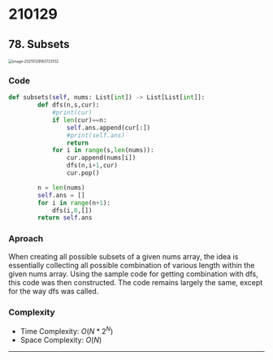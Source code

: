 # 210129

## 78. Subsets

<img src="/Users/apple-5/Library/Application Support/typora-user-images/image-20210129163723132.png" alt="image-20210129163723132" style="zoom:50%;" />

### Code

```Python
def subsets(self, nums: List[int]) -> List[List[int]]:
        def dfs(n,s,cur):
            #print(cur)
            if len(cur)==n:
                self.ans.append(cur[:])
                #print(self.ans)
                return
            for i in range(s,len(nums)):
                cur.append(nums[i])
                dfs(n,i+1,cur)
                cur.pop()

        n = len(nums)
        self.ans = []
        for i in range(n+1):
            dfs(i,0,[])
        return self.ans
```

### Aproach

When creating all possible subsets of a given nums array, the idea is essentially collecting all possible combination of various length within the given nums array. Using the sample code for getting combination with dfs, this code was then constructed. The code remains largely the same, except for the way dfs was called.

### Complexity

- Time Complexity: $O(N*2^N)$
- Space Complexity: $O(N)$

---

